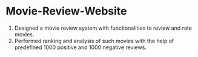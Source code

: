 # Movie-Review-Website

1. Designed a movie review system with functionalities to review and rate movies.
2. Performed ranking and analysis of such movies with the help of predefined 1000 positive and 1000 negative reviews.
